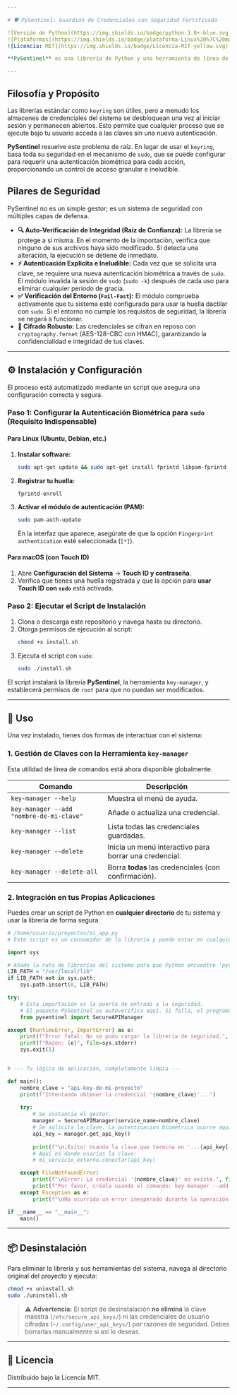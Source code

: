 ```yaml
---

# 🛡️ PySentinel: Guardián de Credenciales con Seguridad Fortificada

![Versión de Python](https://img.shields.io/badge/python-3.8+-blue.svg)
![Plataformas](https://img.shields.io/badge/plataforma-Linux%20%7C%20macOS-lightgrey.svg)
![Licencia: MIT](https://img.shields.io/badge/Licencia-MIT-yellow.svg)

**PySentinel** es una librería de Python y una herramienta de línea de comandos para la gestión de credenciales con un nivel de seguridad extremo. Protege tus claves API con autenticación biométrica forzada y auto-verificación de integridad. Su arquitectura se basa en una **filosofía de Confianza Cero (Zero Trust)**.

---
```


## Filosofía y Propósito

Las librerías estándar como `keyring` son útiles, pero a menudo los almacenes de credenciales del sistema se desbloquean una vez al iniciar sesión y permanecen abiertos. Esto permite que cualquier proceso que se ejecute bajo tu usuario acceda a las claves sin una nueva autenticación.

**PySentinel** resuelve este problema de raíz. En lugar de usar el `keyring`, basa toda su seguridad en el mecanismo de `sudo`, que se puede configurar para requerir una autenticación biométrica para cada acción, proporcionando un control de acceso granular e ineludible.

## Pilares de Seguridad

PySentinel no es un simple gestor; es un sistema de seguridad con múltiples capas de defensa.

*   **🔍 Auto-Verificación de Integridad (Raíz de Confianza):** La librería se protege a sí misma. En el momento de la importación, verifica que ninguno de sus archivos haya sido modificado. Si detecta una alteración, la ejecución se detiene de inmediato.
*   **⚡ Autenticación Explícita e Ineludible:** Cada vez que se solicita una clave, se requiere una nueva autenticación biométrica a través de `sudo`. El módulo invalida la sesión de `sudo` (`sudo -k`) después de cada uso para eliminar cualquier período de gracia.
*   **✅ Verificación del Entorno (`Fail-Fast`):** El módulo comprueba activamente que tu sistema esté configurado para usar la huella dactilar con `sudo`. Si el entorno no cumple los requisitos de seguridad, la librería se negará a funcionar.
*   **🔐 Cifrado Robusto:** Las credenciales se cifran en reposo con `cryptography.fernet` (AES-128-CBC con HMAC), garantizando la confidencialidad e integridad de tus claves.

---

## ⚙️ Instalación y Configuración

El proceso está automatizado mediante un script que asegura una configuración correcta y segura.

### Paso 1: Configurar la Autenticación Biométrica para `sudo` (Requisito Indispensable)

#### Para Linux (Ubuntu, Debian, etc.)
1.  **Instalar software:**
    ```bash
    sudo apt-get update && sudo apt-get install fprintd libpam-fprintd
    ```
2.  **Registrar tu huella:**
    ```bash
    fprintd-enroll
    ```
3.  **Activar el módulo de autenticación (PAM):**
    ```bash
    sudo pam-auth-update
    ```
    En la interfaz que aparece, asegúrate de que la opción `Fingerprint authentication` esté seleccionada (`[*]`).

#### Para macOS (con Touch ID)
1.  Abre **Configuración del Sistema** → **Touch ID y contraseña**.
2.  Verifica que tienes una huella registrada y que la opción para **usar Touch ID con `sudo`** está activada.

### Paso 2: Ejecutar el Script de Instalación

1.  Clona o descarga este repositorio y navega hasta su directorio.
2.  Otorga permisos de ejecución al script:
    ```bash
    chmod +x install.sh
    ```
3.  Ejecuta el script con `sudo`:
    ```bash
    sudo ./install.sh
    ```
El script instalará la librería **PySentinel**, la herramienta `key-manager`, y establecerá permisos de `root` para que no puedan ser modificados.

---

## 🚀 Uso

Una vez instalado, tienes dos formas de interactuar con el sistema:

### 1. Gestión de Claves con la Herramienta `key-manager`

Esta utilidad de línea de comandos está ahora disponible globalmente.

| Comando                                  | Descripción                                            |
| ---------------------------------------- | ------------------------------------------------------ |
| `key-manager --help`                     | Muestra el menú de ayuda.                              |
| `key-manager --add "nombre-de-mi-clave"` | Añade o actualiza una credencial.                      |
| `key-manager --list`                     | Lista todas las credenciales guardadas.                |
| `key-manager --delete`                   | Inicia un menú interactivo para borrar una credencial. |
| `key-manager --delete-all`               | Borra **todas** las credenciales (con confirmación).   |

### 2. Integración en tus Propias Aplicaciones

Puedes crear un script de Python en **cualquier directorio** de tu sistema y usar la librería de forma segura.

```python
# /home/usuario/proyectos/mi_app.py
# Este script es un consumidor de la librería y puede estar en cualquier lugar.

import sys

# Añade la ruta de librerías del sistema para que Python encuentre 'pysentinel'.
LIB_PATH = "/usr/local/lib"
if LIB_PATH not in sys.path:
    sys.path.insert(0, LIB_PATH)

try:
    # Esta importación es la puerta de entrada a la seguridad.
    # El paquete PySentinel se autoverifica aquí. Si falla, el programa se detiene.
    from pysentinel import SecureAPIManager

except (RuntimeError, ImportError) as e:
    print(f"Error fatal: No se pudo cargar la librería de seguridad.", file=sys.stderr)
    print(f"Razón: {e}", file=sys.stderr)
    sys.exit(1)


# --- Tu lógica de aplicación, completamente limpia ---

def main():
    nombre_clave = "api-key-de-mi-proyecto"
    print(f"Intentando obtener la credencial '{nombre_clave}'...")
    
    try:
        # Se instancia el gestor.
        manager = SecureAPIManager(service_name=nombre_clave)
        # Se solicita la clave. La autenticación biométrica ocurre aquí.
        api_key = manager.get_api_key()
        
        print(f"\n¡Éxito! Usando la clave que termina en '...{api_key[-4:]}'")
        # Aquí es donde usarías la clave:
        # mi_servicio_externo.conectar(api_key)

    except FileNotFoundError:
        print(f"\nError: La credencial '{nombre_clave}' no existe.", file=sys.stderr)
        print(f"Por favor, créala usando el comando: key-manager --add '{nombre_clave}'", file=sys.stderr)
    except Exception as e:
        print(f"\nHa ocurrido un error inesperado durante la operación: {e}", file=sys.stderr)

if __name__ == "__main__":
    main()
```

---

## 📦 Desinstalación

Para eliminar la librería y sus herramientas del sistema, navega al directorio original del proyecto y ejecuta:
```bash
chmod +x uninstall.sh
sudo ./uninstall.sh
```

> ⚠️ **Advertencia:** El script de desinstalación **no elimina** la clave maestra (`/etc/secure_api_keys/`) ni las credenciales de usuario cifradas (`~/.config/user_api_keys/`) por razones de seguridad. Debes borrarlas manualmente si así lo deseas.

---

## 📜 Licencia

Distribuido bajo la Licencia MIT.

---
